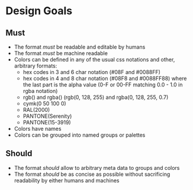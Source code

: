 # Design Goals

## Must

* The format *must* be readable and editable by humans
* The format *must* be machine readable
* Colors can be defined in any of the usual css notations and other, arbitrary formats:
  - hex codes in 3 and 6 char notation (#08F and #0088FF)
  - hex codes in 4 and 8 char notation (#08F8 and #0088FF88) where the last part is the alpha value (0-F or 00-FF matching 0.0 - 1.0 in rgba notation)
  - rgb() and rgba() (rgb(0, 128, 255) and rgba(0, 128, 255, 0.7)
  - cymk(0 50 100 0)
  - RAL(2000)
  - PANTONE(Serenity)
  - PANTONE(15-3919)
* Colors have names
* Colors can be grouped into named groups or palettes

## Should

* The format *should* allow to arbitrary meta data to groups and colors
* The format *should* be as concise as possible without sacrificing readability by either humans and machines
